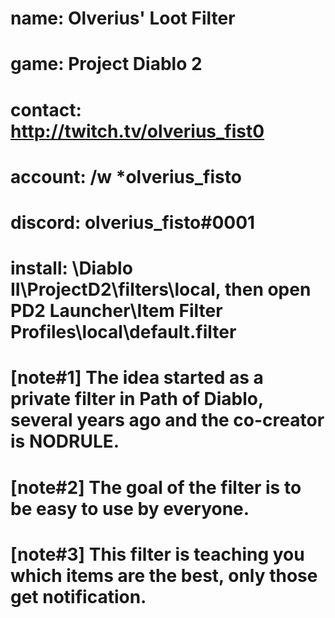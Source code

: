 # name: Olverius' Loot Filter
# game: Project Diablo 2
# contact: http://twitch.tv/olverius_fist0
# account: /w *olverius_fisto
# discord: olverius_fisto#0001
# install: \Diablo II\ProjectD2\filters\local, then open PD2 Launcher\Item Filter Profiles\local\default.filter
# [note#1] The idea started as a private filter in Path of Diablo, several years ago and the co-creator is NODRULE.
# [note#2] The goal of the filter is to be easy to use by everyone.
# [note#3] This filter is teaching you which items are the best, only those get notification.
